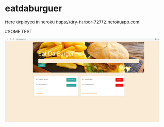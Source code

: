 # eatdaburguer

Here deployed in heroku
https://dry-harbor-72772.herokuapp.com

#SOME TEST


![](screenshoots/image1.PNG)

